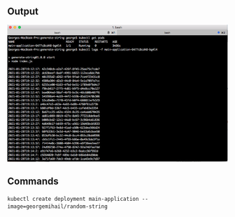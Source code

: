 ## Output

![output](1.01.png)

## Commands

`kubectl create deployment main-application --image=georgemihail/random-string`